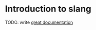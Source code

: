 # Introduction to slang

TODO: write [great documentation](http://jacobian.org/writing/great-documentation/what-to-write/)

